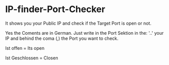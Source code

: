 # IP-finder-Port-Checker
It shows you your Public IP and check if the Target Port is open or not.

Yes the Coments are in German.
Just write in the Port Sektion in the:  '..' your IP and behind the coma (,) the Port you want to check.

Ist offen = Its open



Ist Geschlossen = Closen
